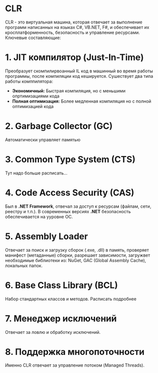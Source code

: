 # CLR
CLR - это виртуальная машина, которая отвечает за выполнение программ написанных на языках C#, VB.NET, F#, и обеспечивает их кросплатформенность, безопасность и управление ресурсами. Ключевые составляющие:

# 1. JIT компилятор (Just-In-Time)
Преобразует скомпилирвоанный IL код в машинный во время работы программы, после компиляции код кешируется. Сушествует два типа работы комппилятора:
- **Экономичный:** Быстрая компиляция, но с меньшими опртимизациями кода
- **Полная оптимизация:** Более медленная компиляция но с полной оптимизацией кода

# 2. Garbage Collector (GC)
Автоматически управляет памятью

# 3. Common Type System (CTS)
Тут надо больше расписать...

# 4. Code Access Security (CAS)
Был в **.NET Framework**, отвечал за доступ к ресурсам (файлам, сети, реестру и т.п.). В современных версиях **.NET** безопасность обеспечивается на ууровне ОС.

# 5. Assembly Loader
Отвечает за поиск и загрузку сборок (.exe, .dll) в память, проверяет манифест (метаданные) сборки, разрешает зависимости, загружвет необходимые библиотеки из: NuGet, GAC (Global Assembly Cache), локальных папок.

# 6. Base Class Library (BCL)
Набор стандартных классов и методов.
Расписать подробнее

# 7. Менеджер исключений
Отвечает за ловлю и обработку исключений.

# 8. Поддержка многопоточности
Именно CLR отвечает за управление потоком (Managed Threads).